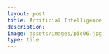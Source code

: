 ```yaml
---
layout: post
title: Artificial Intelligence
description:
image: assets/images/pic06.jpg
type: tile
---
```

